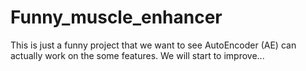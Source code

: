 # Funny_muscle_enhancer
This is just a funny project that we want to see AutoEncoder (AE) can actually work on the some features. We will start to improve...
